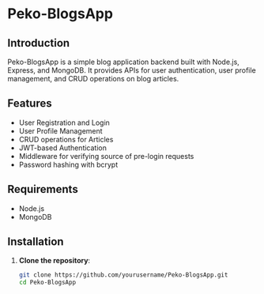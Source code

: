 # Peko-BlogsApp

## Introduction

Peko-BlogsApp is a simple blog application backend built with Node.js, Express, and MongoDB. It provides APIs for user authentication, user profile management, and CRUD operations on blog articles.

## Features

- User Registration and Login
- User Profile Management
- CRUD operations for Articles
- JWT-based Authentication
- Middleware for verifying source of pre-login requests
- Password hashing with bcrypt

## Requirements

- Node.js
- MongoDB

## Installation

1. **Clone the repository**:

   ```sh
   git clone https://github.com/yourusername/Peko-BlogsApp.git
   cd Peko-BlogsApp
